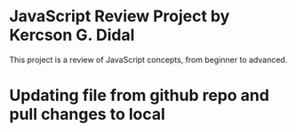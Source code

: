 # JavaScript Review Project by Kercson G. Didal
This project is a review of JavaScript concepts, from beginner to advanced.
# Updating file from github repo and pull changes to local

